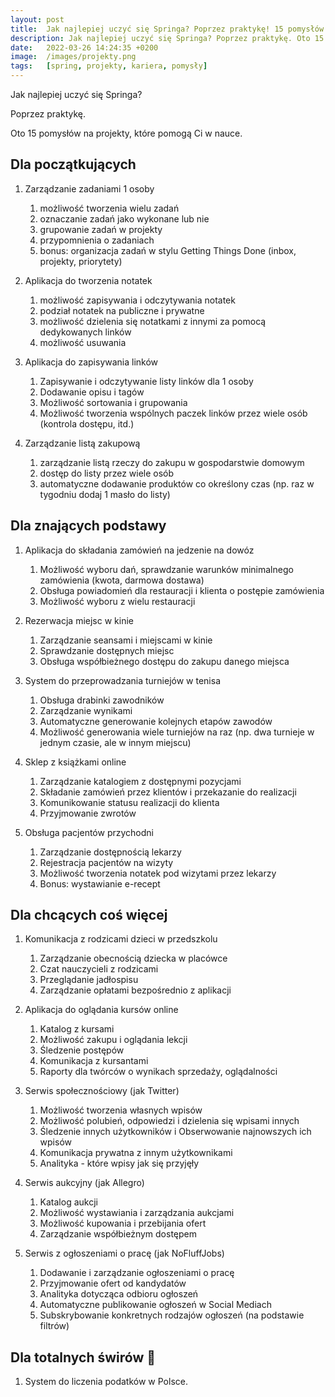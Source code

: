 ```yaml
---
layout: post
title:  Jak najlepiej uczyć się Springa? Poprzez praktykę! 15 pomysłów na projekty, które pomogą Ci w nauce
description: Jak najlepiej uczyć się Springa? Poprzez praktykę. Oto 15 pomysłów na projekty, które pomogą Ci w nauce.
date:   2022-03-26 14:24:35 +0200
image:  /images/projekty.png
tags:   [spring, projekty, kariera, pomysły]
---
```


Jak najlepiej uczyć się Springa?

Poprzez praktykę.

Oto 15 pomysłów na projekty, które pomogą Ci w nauce.

## Dla początkujących

1. Zarządzanie zadaniami 1 osoby
    1. możliwość tworzenia wielu zadań
    2. oznaczanie zadań jako wykonane lub nie
    3. grupowanie zadań w projekty
    4. przypomnienia o zadaniach
    5. bonus: organizacja zadań w stylu Getting Things Done (inbox, projekty, priorytety)

2. Aplikacja do tworzenia notatek
    1. możliwość zapisywania i odczytywania notatek
    2. podział notatek na publiczne i prywatne
    3. możliwość dzielenia się notatkami z innymi za pomocą dedykowanych linków
    4. możliwość usuwania

3. Aplikacja do zapisywania linków
    1. Zapisywanie i odczytywanie listy linków dla 1 osoby
    2. Dodawanie opisu i tagów
    3. Możliwość sortowania i grupowania
    4. Możliwość tworzenia wspólnych paczek linków przez wiele osób (kontrola dostępu, itd.)

4. Zarządzanie listą zakupową
    1. zarządzanie listą rzeczy do zakupu w gospodarstwie domowym
    2. dostęp do listy przez wiele osób 
    3. automatyczne dodawanie produktów co określony czas (np. raz w tygodniu dodaj 1 masło do listy)

## Dla znających podstawy

1. Aplikacja do składania zamówień na jedzenie na dowóz
    1. Możliwość wyboru dań, sprawdzanie warunków minimalnego zamówienia (kwota, darmowa dostawa)
    2. Obsługa powiadomień dla restauracji i klienta o postępie zamówienia
    3. Możliwość wyboru z wielu restauracji

2. Rezerwacja miejsc w kinie
    1. Zarządzanie seansami i miejscami w kinie
    2. Sprawdzanie dostępnych miejsc
    3. Obsługa współbieżnego dostępu do zakupu danego miejsca

3. System do przeprowadzania turniejów w tenisa
    1. Obsługa drabinki zawodników
    2. Zarządzanie wynikami
    3. Automatyczne generowanie kolejnych etapów zawodów
    4. Możliwość generowania wiele turniejów na raz (np. dwa turnieje w jednym czasie, ale w innym miejscu)

4. Sklep z książkami online
    1. Zarządzanie katalogiem z dostępnymi pozycjami
    2. Składanie zamówień przez klientów i przekazanie do realizacji
    3. Komunikowanie statusu realizacji do klienta
    4. Przyjmowanie zwrotów

5. Obsługa pacjentów przychodni
    1. Zarządzanie dostępnością lekarzy
    2. Rejestracja pacjentów na wizyty
    3. Możliwość tworzenia notatek pod wizytami przez lekarzy
    4. Bonus: wystawianie e-recept

## Dla chcących coś więcej

1. Komunikacja z rodzicami dzieci w przedszkolu
    1. Zarządzanie obecnością dziecka w placówce
    2. Czat nauczycieli z rodzicami
    3. Przeglądanie jadłospisu
    4. Zarządzanie opłatami bezpośrednio z aplikacji

2. Aplikacja do oglądania kursów online
    1. Katalog z kursami
    2. Możliwość zakupu i oglądania lekcji
    3. Śledzenie postępów
    4. Komunikacja z kursantami
    5. Raporty dla twórców o wynikach sprzedaży, oglądalności

3. Serwis społecznościowy (jak Twitter)
    1. Możliwość tworzenia własnych wpisów
    2. Możliwość polubień, odpowiedzi i dzielenia się wpisami innych
    3. Śledzenie innych użytkowników i Obserwowanie najnowszych ich wpisów
    4. Komunikacja prywatna z innym użytkownikami
    5. Analityka - które wpisy jak się przyjęły

4. Serwis aukcyjny (jak Allegro)
    1. Katalog aukcji
    2. Możliwość wystawiania i zarządzania aukcjami
    3. Możliwość kupowania i przebijania ofert
    4. Zarządzanie współbieżnym dostępem

5. Serwis z ogłoszeniami o pracę (jak NoFluffJobs)
    1. Dodawanie i zarządzanie ogłoszeniami o pracę
    2. Przyjmowanie ofert od kandydatów
    3. Analityka dotycząca odbioru ogłoszeń
    4. Automatyczne publikowanie ogłoszeń w Social Mediach
    5. Subskrybowanie konkretnych rodzajów ogłoszeń (na podstawie filtrów)

## Dla totalnych świrów 🤪

1. System do liczenia podatków w Polsce.